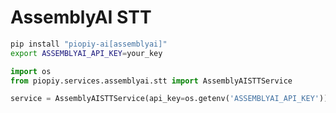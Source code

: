 # AssemblyAI STT

```bash
pip install "piopiy-ai[assemblyai]"
export ASSEMBLYAI_API_KEY=your_key
```

```python
import os
from piopiy.services.assemblyai.stt import AssemblyAISTTService

service = AssemblyAISTTService(api_key=os.getenv('ASSEMBLYAI_API_KEY'))
```
